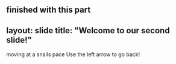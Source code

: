 finished with this part
---
layout: slide
title: "Welcome to our second slide!"
---
moving at a snails pace
Use the left arrow to go back!
